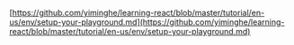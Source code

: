 [https://github.com/yiminghe/learning-react/blob/master/tutorial/en-us/env/setup-your-playground.md](https://github.com/yiminghe/learning-react/blob/master/tutorial/en-us/env/setup-your-playground.md)
